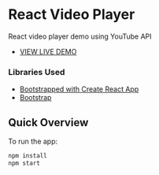 # React Video Player

React video player demo using YouTube API

-   [VIEW LIVE DEMO](http://ivstudio-demo-react-video.herokuapp.com)

### Libraries Used

-   [Bootstrapped with Create React App](https://github.com/facebookincubator/create-react-app/blob/master/packages/react-scripts/template/README.md)
-   [Bootstrap](http://getbootstrap.com/)

## Quick Overview

To run the app:

```sh
npm install
npm start
```
